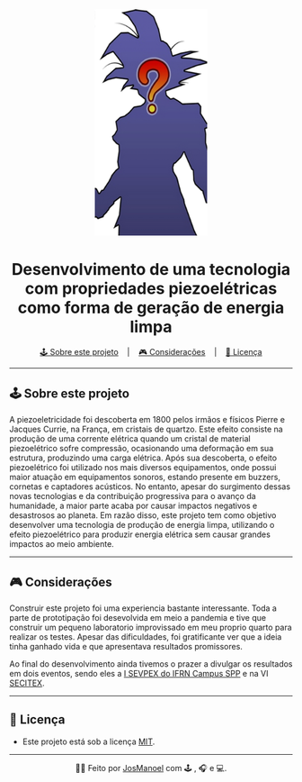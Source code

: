 <div align="center">
  <img src = "https://github.com/Arco-de-Treinamento/.github/blob/main/profile/assets/Character_Selection_2.png" width="200px">
</div>

<h1 align = "center">
  Desenvolvimento de uma tecnologia com propriedades piezoelétricas como forma de geração de energia limpa
</h1>

<p align ="center">
<a href= "#sobre-este-projeto">🕹️ Sobre este projeto</a> &nbsp;&nbsp;&nbsp;|&nbsp;&nbsp;&nbsp;
<a href="#consideracoes">🎮 Considerações</a> &nbsp;&nbsp;&nbsp;|&nbsp;&nbsp;&nbsp;
<a href="#licenca">📝 Licença</a>
</p>

<hr>

<h2 id = "sobre-este-projeto">🕹️ Sobre este projeto</h2>
A piezoeletricidade foi descoberta em 1800 pelos irmãos e físicos Pierre e Jacques Currie, na França, em cristais de quartzo. Este efeito consiste na produção de uma corrente elétrica quando um cristal de material piezoelétrico sofre compressão, ocasionando uma deformação em sua estrutura, produzindo uma carga elétrica. Após sua descoberta, o efeito piezoelétrico foi utilizado nos mais diversos equipamentos, onde possui maior atuação em equipamentos sonoros, estando presente em buzzers, cornetas e captadores acústicos. No entanto, apesar do surgimento dessas novas tecnologias e da contribuição progressiva para o avanço da humanidade, a maior parte acaba por causar impactos negativos e desastrosos ao planeta. Em razão disso, este projeto tem como objetivo desenvolver uma tecnologia de produção de energia limpa, utilizando o efeito piezoelétrico para produzir energia elétrica sem causar grandes impactos ao meio ambiente.

<hr>

<h2 id="consideracoes">🎮 Considerações</h2>
Construir este projeto foi uma experiencia bastante interessante. Toda a parte de prototipação foi desevolvida em meio a pandemia e tive que construir um pequeno laboratorio improvissado em meu proprio quarto para realizar os testes. Apesar das dificuldades, foi gratificante ver que a ideia tinha ganhado vida e que apresentava resultados promissores. 

Ao final do desenvolvimento ainda tivemos o prazer a divulgar os resultados em dois eventos, sendo eles a [I SEVPEX do IFRN Campus SPP](https://www.youtube.com/live/sy7yhgZdIuk?si=YXXVDT2Lcdvtf1T-&t=1387) e na VI [SECITEX](http://web.archive.org/web/20210112222122/https://eventos.ifrn.edu.br/8mostratecnologica/exposicao/).

<hr>


<h2 id="licenca">📝 Licença</h2>

- Este projeto está sob a licença [MIT](https://github.com/Arco-de-Treinamento/TCC-2020-IFRN-SPP/blob/main/LICENSE).

<hr>

<div align = "center">
  
  👋🏾 Feito por [JosManoel](https://github.com/JosManoel) com 🕹️ , 🎧 e 💻.
</div> 
